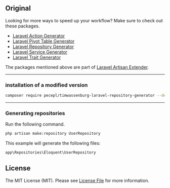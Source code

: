 ## Original

Looking for more ways to speed up your workflow? Make sure to check out these packages.

- [Laravel Action Generator](https://github.com/timwassenburg/laravel-action-generator)
- [Laravel Pivot Table Generator](https://github.com/timwassenburg/laravel-pivot-table-generator)
- [Laravel Repository Generator](https://github.com/timwassenburg/laravel-repository-generator)
- [Laravel Service Generator](https://github.com/timwassenburg/laravel-service-generator)
- [Laravel Trait Generator](https://github.com/timwassenburg/laravel-trait-generator)

The packages mentioned above are part of [Laravel Artisan Extender](https://github.com/timwassenburg/laravel-artisan-extender).

<hr>

### installation of a modified version
```bash
composer require pecepl/timwassenburg-laravel-repository-generator --dev
```

<hr>

### Generating repositories
Run the following command.
```bash
php artisan make:repository UserRepository
```
This example will generate the following files:
```bash
app\Repositories\Eloquent\UserRepository
```

## License
The MIT License (MIT). Please see [License File](LICENSE.md) for more information.
